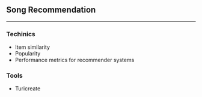 ## Song Recommendation
___

### Techinics

* Item similarity
* Popularity
* Performance metrics for recommender systems

### Tools

* Turicreate